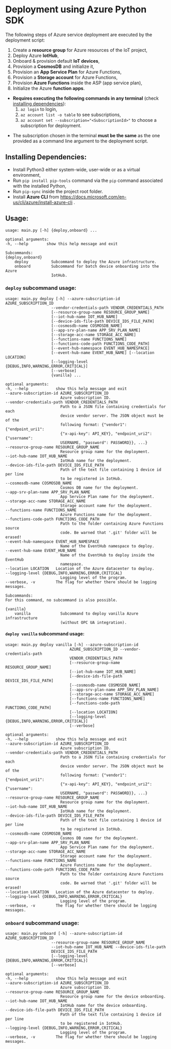 # Deployment using Azure Python SDK
The following steps of Azure service deployment are executed by the deployment script:

1. Create a **resource group** for Azure resources of the IoT project,
2. Deploy Azure **IotHub**,
3. Onboard & provision default **IoT devices**,
4. Provision a **CosmosDB** and initialize it,
5. Provision an **App Service Plan** for Azure Functions,
6. Provision a **Storage account** for Azure Functions,
7. Provision **Azure Functions** inside the ASP (app service plan),
8. Initialize the Azure **function apps**.

* **Requires executing the following commands in any terminal** (check [installing dependencies](#installing-dependencies)):
  1. `az login` to login,
  2. `az account list -o table` to see subscriptions,
  3. `az account set --subscription="<SubscriptionId>"` to choose a subscription for deployment.
<!-- * **Requires**:
  * Setting up a service principal. Run the following sequence of commands in `powershell`:
    1. `az login` to login,
    2. `az account list -o table` to see subscriptions,
    3. `az account set --subscription="<SubscriptionId>"` to choose a subscription for deployment,
    4. `az ad sp create-for-rbac --name DeploymentPrincipal --role Contributor` to create a service principal with **Contributor** access level.
  * **TODO: Write more!** -->

* The subscription chosen in the terminal **must be the same** as the one provided as a command line argument to the deployment script.

## **Installing Dependencies:**
* Install Python3 either system-wide, user-wide or as a virtual environment,
* Run `pip install pip-tools` command via the `pip` command associated with the installed Python,
* Run `pip-sync` inside the project root folder.
* Install **Azure CLI** from https://docs.microsoft.com/en-us/cli/azure/install-azure-cli .

## **Usage:**
    usage: main.py [-h] {deploy,onboard} ...

    optional arguments:
    -h, --help        show this help message and exit

    Subcommands:
    {deploy,onboard}
        deploy          Subcommand to deploy the Azure infrastructure.       
        onboard         Subcommand for batch device onboarding into the Azure
                        IotHub.

### `deploy` subcommand usage:
    usage: main.py deploy [-h] --azure-subscription-id AZURE_SUBSCRIPTION_ID
                        --vendor-credentials-path VENDOR_CREDENTIALS_PATH
                        [--resource-group-name RESOURCE_GROUP_NAME]
                        [--iot-hub-name IOT_HUB_NAME]
                        [--device-ids-file-path DEVICE_IDS_FILE_PATH]
                        [--cosmosdb-name COSMOSDB_NAME]
                        [--app-srv-plan-name APP_SRV_PLAN_NAME]
                        [--storage-acc-name STORAGE_ACC_NAME]
                        [--functions-name FUNCTIONS_NAME]
                        [--functions-code-path FUNCTIONS_CODE_PATH]
                        [--event-hub-namespace EVENT_HUB_NAMESPACE]
                        [--event-hub-name EVENT_HUB_NAME] [--location LOCATION]
                        [--logging-level {DEBUG,INFO,WARNING,ERROR,CRITICAL}]
                        [--verbose]
                        {vanilla} ...

    optional arguments:
    -h, --help            show this help message and exit
    --azure-subscription-id AZURE_SUBSCRIPTION_ID
                            Azure subscription ID.
    --vendor-credentials-path VENDOR_CREDENTIALS_PATH
                            Path to a JSON file containing credentials for each
                            device vendor server. The JSON object must be of the
                            following format: {"vendor1": {"endpoint_uri1":
                            {"x-api-key": API_KEY}, "endpoint_uri2": {"username":
                            USERNAME, "password": PASSWORD}}, ...}
    --resource-group-name RESOURCE_GROUP_NAME
                            Resource group name for the deployment.
    --iot-hub-name IOT_HUB_NAME
                            IotHub name for the deployment.
    --device-ids-file-path DEVICE_IDS_FILE_PATH
                            Path of the text file containing 1 device id per line
                            to be registered in IotHub.
    --cosmosdb-name COSMOSDB_NAME
                            Cosmos DB name for the deployment.
    --app-srv-plan-name APP_SRV_PLAN_NAME
                            App Service Plan name for the deployment.
    --storage-acc-name STORAGE_ACC_NAME
                            Storage account name for the deployment.
    --functions-name FUNCTIONS_NAME
                            Azure Functions name for the deployment.
    --functions-code-path FUNCTIONS_CODE_PATH
                            Path to the folder containing Azure Functions source
                            code. Be warned that '.git' folder will be erased!
    --event-hub-namespace EVENT_HUB_NAMESPACE
                            Name of the EventHub namespace to deploy.
    --event-hub-name EVENT_HUB_NAME
                            Name of the EventHub to deploy inside the EventHub
                            namespace.
    --location LOCATION   Location of the Azure datacenter to deploy.
    --logging-level {DEBUG,INFO,WARNING,ERROR,CRITICAL}
                            Logging level of the program.
    --verbose, -v         The flag for whether there should be logging messages.

    Subcommands:
    For this command, no subcommand is also possible.

    {vanilla}
        vanilla             Subcommand to deploy vanilla Azure infrastructure
                            (without OPC UA integration).

#### `deploy vanilla` subcommand usage:
    usage: main.py deploy vanilla [-h] --azure-subscription-id
                                AZURE_SUBSCRIPTION_ID --vendor-credentials-path
                                VENDOR_CREDENTIALS_PATH
                                [--resource-group-name RESOURCE_GROUP_NAME]
                                [--iot-hub-name IOT_HUB_NAME]
                                [--device-ids-file-path DEVICE_IDS_FILE_PATH]
                                [--cosmosdb-name COSMOSDB_NAME]
                                [--app-srv-plan-name APP_SRV_PLAN_NAME]
                                [--storage-acc-name STORAGE_ACC_NAME]
                                [--functions-name FUNCTIONS_NAME]
                                [--functions-code-path FUNCTIONS_CODE_PATH]
                                [--location LOCATION]
                                [--logging-level {DEBUG,INFO,WARNING,ERROR,CRITICAL}]
                                [--verbose]

    optional arguments:
    -h, --help            show this help message and exit
    --azure-subscription-id AZURE_SUBSCRIPTION_ID
                            Azure subscription ID.
    --vendor-credentials-path VENDOR_CREDENTIALS_PATH
                            Path to a JSON file containing credentials for each
                            device vendor server. The JSON object must be of the
                            following format: {"vendor1": {"endpoint_uri1":
                            {"x-api-key": API_KEY}, "endpoint_uri2": {"username":
                            USERNAME, "password": PASSWORD}}, ...}
    --resource-group-name RESOURCE_GROUP_NAME
                            Resource group name for the deployment.
    --iot-hub-name IOT_HUB_NAME
                            IotHub name for the deployment.
    --device-ids-file-path DEVICE_IDS_FILE_PATH
                            Path of the text file containing 1 device id per line
                            to be registered in IotHub.
    --cosmosdb-name COSMOSDB_NAME
                            Cosmos DB name for the deployment.
    --app-srv-plan-name APP_SRV_PLAN_NAME
                            App Service Plan name for the deployment.
    --storage-acc-name STORAGE_ACC_NAME
                            Storage account name for the deployment.
    --functions-name FUNCTIONS_NAME
                            Azure Functions name for the deployment.
    --functions-code-path FUNCTIONS_CODE_PATH
                            Path to the folder containing Azure Functions source
                            code. Be warned that '.git' folder will be erased!
    --location LOCATION   Location of the Azure datacenter to deploy.
    --logging-level {DEBUG,INFO,WARNING,ERROR,CRITICAL}
                            Logging level of the program.
    --verbose, -v         The flag for whether there should be logging messages.

### `onboard` subcommand usage:
    usage: main.py onboard [-h] --azure-subscription-id AZURE_SUBSCRIPTION_ID   
                        --resource-group-name RESOURCE_GROUP_NAME
                        --iot-hub-name IOT_HUB_NAME --device-ids-file-path   
                        DEVICE_IDS_FILE_PATH
                        [--logging-level {DEBUG,INFO,WARNING,ERROR,CRITICAL}]
                        [--verbose]

    optional arguments:
    -h, --help            show this help message and exit
    --azure-subscription-id AZURE_SUBSCRIPTION_ID
                            Azure subscription ID.
    --resource-group-name RESOURCE_GROUP_NAME
                            Resource group name for the device onboarding.
    --iot-hub-name IOT_HUB_NAME
                            IotHub name for the device onboarding.
    --device-ids-file-path DEVICE_IDS_FILE_PATH
                            Path of the text file containing 1 device id per line
                            to be registered in IotHub.
    --logging-level {DEBUG,INFO,WARNING,ERROR,CRITICAL}
                            Logging level of the program.
    --verbose, -v         The flag for whether there should be logging messages.

